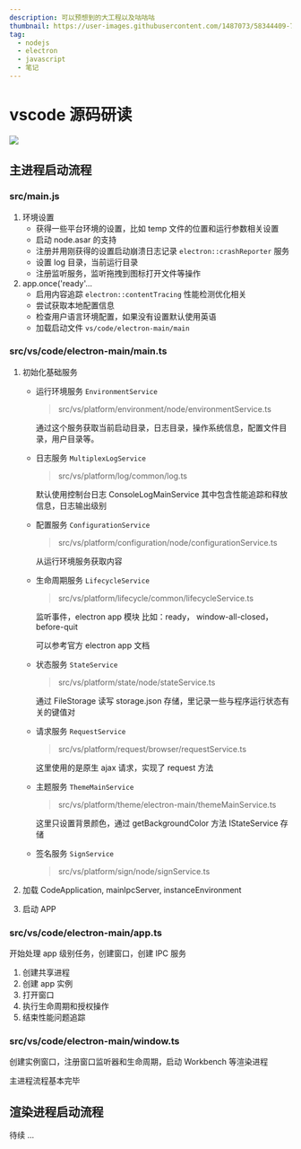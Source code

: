 ```yaml
---
description: 可以预想到的大工程以及咕咕咕
thumbnail: https://user-images.githubusercontent.com/1487073/58344409-70473b80-7e0a-11e9-8570-b2efc6f8fa44.png
tag:
  - nodejs
  - electron
  - javascript
  - 笔记
---
```


# vscode 源码研读

![](https://raw.githubusercontent.com/fzxa/VSCode-sourcecode-analysis/master/vscode-vside-zh.png)

## 主进程启动流程

### src/main.js

1. 环境设置
    - 获得一些平台环境的设置，比如 temp 文件的位置和运行参数相关设置
    - 启动 node.asar 的支持
    - 注册并用刚获得的设置启动崩溃日志记录 `electron::crashReporter` 服务
    - 设置 log 目录，当前运行目录
    - 注册监听服务，监听拖拽到图标打开文件等操作
2. app.once('ready'...
    - 启用内容追踪 `electron::contentTracing` 性能检测优化相关
    - 尝试获取本地配置信息
    - 检查用户语言环境配置，如果没有设置默认使用英语
    - 加载启动文件 `vs/code/electron-main/main`

### src/vs/code/electron-main/main.ts

1. 初始化基础服务
    - 运行环境服务 `EnvironmentService`

        > src/vs/platform/environment/node/environmentService.ts

        通过这个服务获取当前启动目录，日志目录，操作系统信息，配置文件目录，用户目录等。

    - 日志服务 `MultiplexLogService`

        > src/vs/platform/log/common/log.ts

        默认使用控制台日志 ConsoleLogMainService 其中包含性能追踪和释放信息，日志输出级别

    - 配置服务 `ConfigurationService`

        > src/vs/platform/configuration/node/configurationService.ts

        从运行环境服务获取内容

    - 生命周期服务 `LifecycleService`

        > src/vs/platform/lifecycle/common/lifecycleService.ts

        监听事件，electron app 模块 比如：ready， window-all-closed，before-quit

        可以参考官方 electron app 文档

    - 状态服务 `StateService`

        > src/vs/platform/state/node/stateService.ts

        通过 FileStorage 读写 storage.json 存储，里记录一些与程序运行状态有关的键值对

    - 请求服务 `RequestService`

        > src/vs/platform/request/browser/requestService.ts

        这里使用的是原生 ajax 请求，实现了 request 方法

    - 主题服务 `ThemeMainService`

        > src/vs/platform/theme/electron-main/themeMainService.ts

        这里只设置背景颜色，通过 getBackgroundColor 方法 IStateService 存储

    - 签名服务 `SignService`

        > src/vs/platform/sign/node/signService.ts

2. 加载 CodeApplication, mainIpcServer, instanceEnvironment
3. 启动 APP

### src/vs/code/electron-main/app.ts

开始处理 app 级别任务，创建窗口，创建 IPC 服务

1. 创建共享进程
2. 创建 app 实例
3. 打开窗口
4. 执行生命周期和授权操作
5. 结束性能问题追踪

### src/vs/code/electron-main/window.ts

创建实例窗口，注册窗口监听器和生命周期，启动 Workbench 等渲染进程

主进程流程基本完毕

## 渲染进程启动流程

待续 ...
